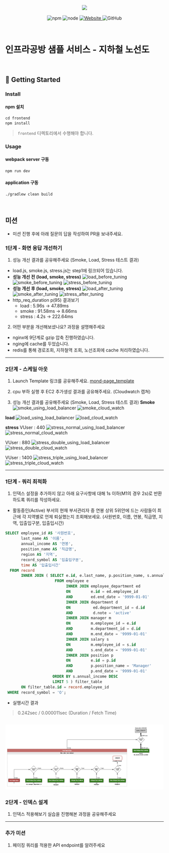 <p align="center">
    <img width="200px;" src="https://raw.githubusercontent.com/woowacourse/atdd-subway-admin-frontend/master/images/main_logo.png"/>
</p>
<p align="center">
  <img alt="npm" src="https://img.shields.io/badge/npm-%3E%3D%205.5.0-blue">
  <img alt="node" src="https://img.shields.io/badge/node-%3E%3D%209.3.0-blue">
  <a href="https://edu.nextstep.camp/c/R89PYi5H" alt="nextstep atdd">
    <img alt="Website" src="https://img.shields.io/website?url=https%3A%2F%2Fedu.nextstep.camp%2Fc%2FR89PYi5H">
  </a>
  <img alt="GitHub" src="https://img.shields.io/github/license/next-step/atdd-subway-service">
</p>

<br>

# 인프라공방 샘플 서비스 - 지하철 노선도

<br>

## 🚀 Getting Started

### Install
#### npm 설치
```
cd frontend
npm install
```
> `frontend` 디렉토리에서 수행해야 합니다.

### Usage
#### webpack server 구동
```
npm run dev
```
#### application 구동
```
./gradlew clean build
```
<br>

## 미션

* 미션 진행 후에 아래 질문의 답을 작성하여 PR을 보내주세요.


### 1단계 - 화면 응답 개선하기
1. 성능 개선 결과를 공유해주세요 (Smoke, Load, Stress 테스트 결과)

- load.js, smoke.js, stress.js는 step1에 링크되어 있습니다.
- **성능 개선 전 (load, smoke, stress)**
![load_before_tuning](todo/images/step1/load_before_tuning.png)
![smoke_before_tuning](todo/images/step1/smoke_before_tuning.png)
![stress_before_tuning](todo/images/step1/stress_before_tuning.png)
- **성능 개선 후 (load, smoke, stress)**
![load_after_tuning](todo/images/step1/load_after_tuning.png)
![smoke_after_tuning](todo/images/step1/smoke_after_tuning.png)
![stress_after_tuning](todo/images/step1/stress_after_tuning.png)
- http_req_duration p(95) 결과보기 
  - load : 5.96s -> 47.89ms
  - smoke : 91.58ms -> 8.66ms
  - stress : 4.2s -> 222.64ms

2. 어떤 부분을 개선해보셨나요? 과정을 설명해주세요
- nginx에 9단계로 gzip 압축 진행하였습니다.
- nging에 cache를 두었습니다.
- redis를 통해 경로조회, 지하철역 조회, 노선조회에 cache 처리하였습니다. 

---

### 2단계 - 스케일 아웃

1. Launch Template 링크를 공유해주세요.
[mond-page_template](https://ap-northeast-2.console.aws.amazon.com/ec2/v2/home?region=ap-northeast-2#LaunchTemplateDetails:launchTemplateId=lt-0ee1831f0ea025fce)

2. cpu 부하 실행 후 EC2 추가생성 결과를 공유해주세요. (Cloudwatch 캡쳐)
3. 성능 개선 결과를 공유해주세요 (Smoke, Load, Stress 테스트 결과)
**Smoke**
![smoke_using_load_balancer](todo/images/step2/smoke_using_load_balancer.png)
![smoke_cloud_watch](todo/images/step2/smoke_cloud_watch.png)

**load**
![load_using_load_balancer](todo/images/step2/load_using_load_balancer.png)
![load_cloud_watch](todo/images/step2/load_cloud_watch.png)

**stress**
VUser : 440
![stress_normal_using_load_balancer](todo/images/step2/stress_normal_using_load_balancer.png)
![stress_normal_cloud_watch](todo/images/step2/stress_normal_cloud_watch.png)

VUser : 880
![stress_double_using_load_balancer](todo/images/step2/stress_double_using_load_balancer.png)
![stress_double_cloud_watch](todo/images/step2/stress_double_cloud_watch.png)

VUser : 1400
![stress_triple_using_load_balancer](todo/images/step2/stress_triple_using_load_balancer.png)
![stress_triple_cloud_watch](todo/images/step2/stress_triple_cloud_watch.png)

---

### 1단계 - 쿼리 최적화

1. 인덱스 설정을 추가하지 않고 아래 요구사항에 대해 1s 이하(M1의 경우 2s)로 반환하도록 쿼리를 작성하세요.
- 활동중인(Active) 부서의 현재 부서관리자 중 연봉 상위 5위안에 드는 사람들이 최근에 각 지역별로 언제 퇴실했는지 조회해보세요. (사원번호, 이름, 연봉, 직급명, 지역, 입출입구분, 입출입시간)
```sql
SELECT employee_id AS '사원번호',
       last_name AS '이름',
       annual_income AS '연봉',
       position_name AS '직급명',
       region AS '지역', 
       record_symbol AS '입출입구분',
       time AS '입출입시간'
  FROM record
       INNER JOIN ( SELECT e.id, e.last_name, p.position_name, s.annual_income
                      FROM employee e
                           INNER JOIN employee_department ed
                           ON         e.id = ed.employee_id
                           AND        ed.end_date = '9999-01-01'
                           INNER JOIN department d
                           ON          ed.department_id = d.id
                           AND         d.note = 'active'
                           INNER JOIN manager m
                           ON         m.employee_id = e.id
                           AND        m.department_id = d.id
                           AND        m.end_date = '9999-01-01'
                           INNER JOIN salary s
                           ON         m.employee_id = s.id
                           AND        s.end_date = '9999-01-01'
                           INNER JOIN position p
                           ON         e.id = p.id
                           AND        p.position_name = 'Manager'
                           AND        p.end_date = '9999-01-01'
                     ORDER BY s.annual_income DESC
                     LIMIT 5 ) filter_table
       ON filter_table.id = record.employee_id
 WHERE record_symbol = 'O';
```
- 실행시간 결과
> 0.242sec / 0.000011sec (Duration / Fetch Time) 

![query_result](todo/images/step3/step3_image2_query_result.png)
---

### 2단계 - 인덱스 설계

1. 인덱스 적용해보기 실습을 진행해본 과정을 공유해주세요

---

### 추가 미션

1. 페이징 쿼리를 적용한 API endpoint를 알려주세요
